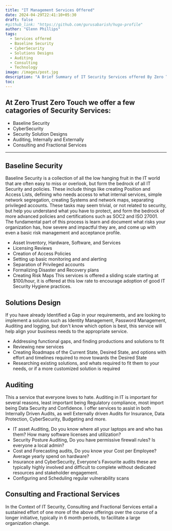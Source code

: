 ```yaml
---
title: "IT Management Services Offered"
date: 2024-04-29T22:41:10+05:30
draft: false
#github_link: "https://github.com/gurusabarish/hugo-profile"
author: "Glenn Phillips"
tags:
  - Services offered
  - Baseline Security
  - CyberSecurity
  - Solutions Designs
  - Auditing
  - Consulting
  - Technology
image: /images/post.jpg
description: "A Brief Summary of IT Security Services offered By Zero Trust Zero Touch"
toc: 
---
```


## At Zero Trust Zero Touch we offer a few  catagories of Security Services:
- Baseline Security
- CyberSecurity
- Security Solution Designs
- Auditing, Internally and Externally
- Consulting and Fractional Services

<hr>

## Baseline Security

Baseline Security is a collection of all the low hanging fruit in the IT world that are often easy to miss or overlook, but form the bedrock of all IT Security and policies. These include things like creating Position and Access Lists, defining who needs access to what internal services, simple network segregation, creating Systems and network maps, separating privileged accounts.  These tasks may seem trivial, or not related to security, but help you understand what you have to protect, and form the bedrock of more advanced policies and certifications such as SOC2 and ISO 27001. The fundamental part of this process is learn and document what risks your organization has, how severe and impactful they are, and come up with even a basic risk management and acceptance profile.
- Asset Inventory, Hardware, Software, and Services
- Licensing Reviews
- Creation of Access Policies
- Setting up basic monitoring and and alerting
- Separation of Privileged accounts
- Formalizing Disaster and Recovery plans
- Creating Risk Maps
This services is offered a sliding scale starting at $100/hour, it is offered at this low rate to encourage adoption of good IT Security Hygiene practices.

## Solutions Design

If you have already Identified a Gap in your requirements, and are looking to implement a solution such as Identity Management, Password Management, Auditing and logging, but don't know which option is best, this service will help align your business needs to the appropriate service.
 - Addressing functional gaps, and finding productions and solutions to fit
 - Reviewing new services
 - Creating Roadmaps of the Current State, Desired State, and options with effort and timelines required to move towards the Desired State
 - Researching existing solutions, and whats required to fit them to your needs, or if a more customized solution is required

## Auditing

This a service that everyone loves to hate. Auditing in IT is important for several reasons, least important being Regulatory compliance, most import being Data Security and Confidence. I offer services to assist in both Internally Driven Audits, as well Externally driven Audits for Insurance, Data Protection, CyberSecurity, Budgeting and more.
- IT asset Auditing, Do you know where all your laptops are and who has them? How many software licenses and utilization?
- Security Posture Auditing, Do you have permissive firewall rules? Is everyone a local admin?
- Cost and Forecasting audits, Do you know your Cost per Employee? Average yearly spend on hardware?
- Insurance and CyberSecurity, Everyone's Favourite audits these are typically highly involved and difficult to complete without dedicated resources and stakeholder engagement.
- Configuring and Scheduling regular vulnerability scans


## Consulting and Fractional Services

In the Context of IT Security, Consulting and Fractional Services entail a sustained effort of one more of the above offerings over the course of a longer initiative, typically in 6 month periods, to facilitate a large organization change.